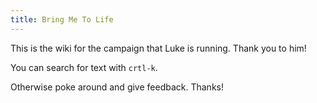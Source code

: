 ```yaml
---
title: Bring Me To Life
---
```

This is the wiki for the campaign that Luke is running. Thank you to him!

You can search for text with `crtl-k`.

Otherwise poke around and give feedback. Thanks!